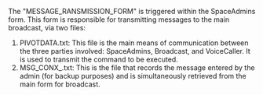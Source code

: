 The "MESSAGE_RANSMISSION_FORM" is triggered within the SpaceAdmins form. This form is responsible for transmitting messages to the main broadcast, via two files:
1. PIVOTDATA.txt:
This file is the main means of communication between the three parties involved: SpaceAdmins, Broadcast, and VoiceCaller. It is used to transmit the command to be executed.
2. MSG_CONX_.txt:
This is the file that records the message entered by the admin (for backup purposes) and is simultaneously retrieved from the main form for broadcast.
